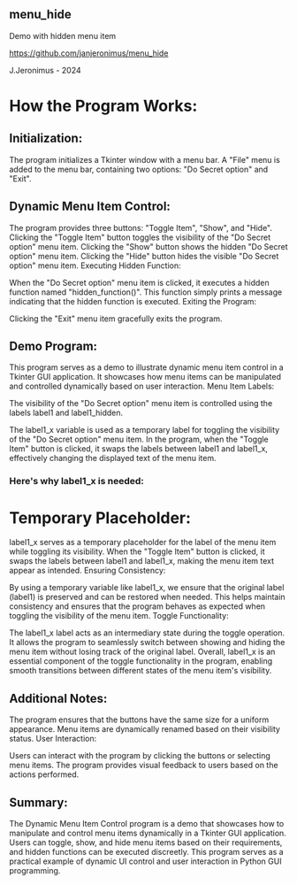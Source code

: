 ## menu_hide
Demo with hidden menu item

https://github.com/janjeronimus/menu_hide

J.Jeronimus - 2024

# How the Program Works:

## Initialization:

The program initializes a Tkinter window with a menu bar.
A "File" menu is added to the menu bar, containing two options: "Do Secret option" and "Exit".
## Dynamic Menu Item Control:

The program provides three buttons: "Toggle Item", "Show", and "Hide".
Clicking the "Toggle Item" button toggles the visibility of the "Do Secret option" menu item.
Clicking the "Show" button shows the hidden "Do Secret option" menu item.
Clicking the "Hide" button hides the visible "Do Secret option" menu item.
Executing Hidden Function:

When the "Do Secret option" menu item is clicked, it executes a hidden function named "hidden_function()".
This function simply prints a message indicating that the hidden function is executed.
Exiting the Program:

Clicking the "Exit" menu item gracefully exits the program.
## Demo Program:

This program serves as a demo to illustrate dynamic menu item control in a Tkinter GUI application.
It showcases how menu items can be manipulated and controlled dynamically based on user interaction.
Menu Item Labels:

The visibility of the "Do Secret option" menu item is controlled using the labels label1 and label1_hidden.

The label1_x variable is used as a temporary label for toggling the visibility of the "Do Secret option" menu item. In the program, when the "Toggle Item" button is clicked, it swaps the labels between label1 and label1_x, effectively changing the displayed text of the menu item.

### Here's why label1_x is needed:

# Temporary Placeholder:

label1_x serves as a temporary placeholder for the label of the menu item while toggling its visibility.
When the "Toggle Item" button is clicked, it swaps the labels between label1 and label1_x, making the menu item text appear as intended.
Ensuring Consistency:

By using a temporary variable like label1_x, we ensure that the original label (label1) is preserved and can be restored when needed.
This helps maintain consistency and ensures that the program behaves as expected when toggling the visibility of the menu item.
Toggle Functionality:

The label1_x label acts as an intermediary state during the toggle operation.
It allows the program to seamlessly switch between showing and hiding the menu item without losing track of the original label.
Overall, label1_x is an essential component of the toggle functionality in the program, enabling smooth transitions between different states of the menu item's visibility.

## Additional Notes:

The program ensures that the buttons have the same size for a uniform appearance.
Menu items are dynamically renamed based on their visibility status.
User Interaction:

Users can interact with the program by clicking the buttons or selecting menu items.
The program provides visual feedback to users based on the actions performed.

## Summary:
The Dynamic Menu Item Control program is a demo that showcases how to manipulate and control menu items dynamically in a Tkinter GUI application. Users can toggle, show, and hide menu items based on their requirements, and hidden functions can be executed discreetly. This program serves as a practical example of dynamic UI control and user interaction in Python GUI programming.

